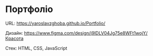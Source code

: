 # Портфоліо

URL: https://yaroslavzghoba.github.io/Portfolio/

Дизайн: https://www.figma.com/design/j9lDLV04Jg75e8WFt1wojY/Красота

Стек: HTML, CSS, JavaScript
